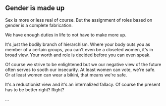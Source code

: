
## Gender is made up

Sex is more or less real of course. But the assignment of roles based on gender is a complete fabrication. 

We have enough duties in life to not have to make more up. 

It's just the bodily branch of hierarchism. Where your body outs you as member of a certain groups, you can't even be a closeted women, it's in broad view. Your worth and role is decided before you can even speak. 

Of course we strive to be enlightened but we our negative view of the future often serves to sooth our insecurity. At least women can vote, we're safe. Or at least women can wear a bikini, that means we're safe. 

It's a reductionist view and it's an internalized fallacy. Of course the present has to be better right? Right?

...